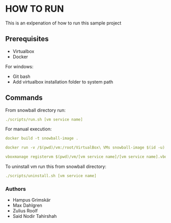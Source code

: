 # HOW TO RUN

This is an exlpenation of how to run this sample project

## Prerequisites
- Virtualbox
- Docker

For windows:
- Git bash
- Add virtualbox installation folder to system path

## Commands
From snowball directory run:
```yaml
./scripts/run.sh [vm service name]
```

For manual execution:
```yaml
docker build -t snowball-image .

docker run -v /$(pwd)/vm:/root/VirtualBox\ VMs snowball-image $(id -u) [vm service name]

vboxmanage registervm $(pwd)/vm/[vm service name]/[vm service name].vbox
```

To uninstall vm run this from snowball directory:
```yaml
./scripts/uninstall.sh [vm service name]
```

### Authors
- Hampus Grimskär
- Max Dahlgren
- Zulius Roolf
- Said Nodir Tahirshah